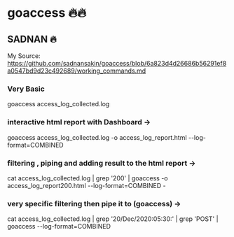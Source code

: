 # goaccess 🔥🔥
## SADNAN 🔥

My Source: https://github.com/sadnansakin/goaccess/blob/6a823d4d26686b56291ef8a0547bd9d23c492689/working_commands.md

### Very Basic
goaccess access_log_collected.log

### interactive html report with Dashboard ->
goaccess access_log_collected.log -o access_log_report.html --log-format=COMBINED

### filtering , piping and adding result to the html report ->
cat access_log_collected.log | grep '200' | goaccess -o access_log_report200.html --log-format=COMBINED -

### very specific filtering then pipe it to (goaccess) ->
cat access_log_collected.log | grep '20/Dec/2020:05:30:' | grep 'POST' | goaccess --log-format=COMBINED
